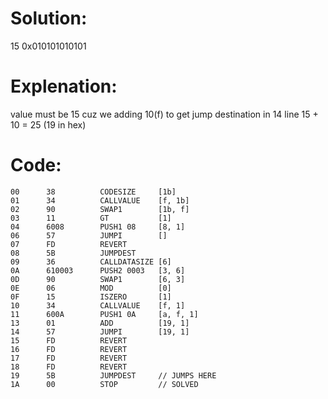# Solution:
15
0x010101010101

# Explenation:
value must be 15 cuz we adding 10(f) to get jump destination in 14 line
15 + 10 = 25 (19 in hex)

# Code:
```
00      38          CODESIZE     [1b]
01      34          CALLVALUE    [f, 1b]
02      90          SWAP1        [1b, f]
03      11          GT           [1]
04      6008        PUSH1 08     [8, 1]
06      57          JUMPI        []
07      FD          REVERT
08      5B          JUMPDEST
09      36          CALLDATASIZE [6]
0A      610003      PUSH2 0003   [3, 6]
0D      90          SWAP1        [6, 3]
0E      06          MOD          [0]
0F      15          ISZERO       [1]
10      34          CALLVALUE    [f, 1]
11      600A        PUSH1 0A     [a, f, 1]
13      01          ADD          [19, 1]
14      57          JUMPI        [19, 1]
15      FD          REVERT
16      FD          REVERT
17      FD          REVERT
18      FD          REVERT
19      5B          JUMPDEST     // JUMPS HERE
1A      00          STOP         // SOLVED
```